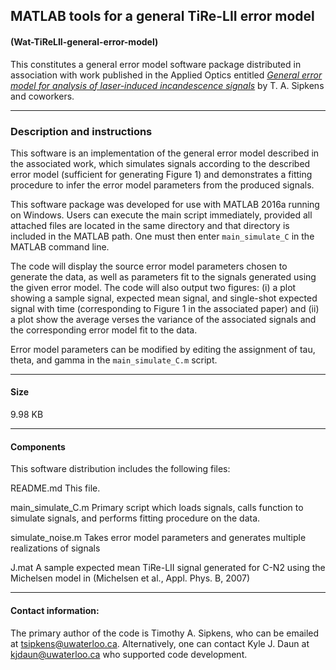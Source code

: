 ## MATLAB tools for a general TiRe-LII error model
#### (Wat-TiReLII-general-error-model)

This constitutes a general error model software package distributed in
association with work published in the Applied Optics entitled
*[General error model for analysis of laser-induced incandescence
signals](https://www.osapublishing.org/ao/abstract.cfm?uri=ao-56-30-8436)*
by T. A. Sipkens and coworkers.  

----------------------------------------------------------------------

### Description and instructions

This software is an implementation of the general error model
described in the associated work, which simulates signals according
to the described error model (sufficient for generating Figure 1) and
demonstrates a fitting procedure to infer the error model parameters
from the produced signals.

This software package was developed for use with MATLAB 2016a running
on Windows. Users can execute the main script immediately, provided
all attached files are located in the same directory and that
directory is included in the MATLAB path. One must then enter
`main_simulate_C` in the MATLAB command line.

The code will display the source error model parameters chosen to
generate the data, as well as parameters fit to the signals generated
using the given error model. The code will also output two figures:
(i) a plot showing a sample signal, expected mean signal, and
single-shot expected signal with time (corresponding to Figure 1 in
the associated paper) and (ii) a plot show the average verses the
variance of the associated signals and the corresponding error
model fit to the data.

Error model parameters can be modified by editing the assignment of
tau, theta, and gamma in the `main_simulate_C.m` script.

----------------------------------------------------------------------

#### Size

9.98 KB

----------------------------------------------------------------------

#### Components

This software distribution includes the following files:

README.md		This file.

main_simulate_C.m 	Primary script which loads signals, calls
			function to simulate signals, and performs
			fitting procedure on the data.

simulate_noise.m 	Takes error model parameters and generates
			multiple realizations of signals

J.mat 			A sample expected mean TiRe-LII signal
			generated for C-N2 using the Michelsen
			model in (Michelsen et al., Appl. Phys. B,
			2007)

----------------------------------------------------------------------

#### Contact information:

The primary author of the code is Timothy A. Sipkens, who can be
emailed at [tsipkens@uwaterloo.ca](mailto:tsipkens@uwaterloo.ca).
Alternatively, one can contact Kyle J. Daun at
[kjdaun@uwaterloo.ca](mailto:kjdaun@uwaterloo.ca) who supported code
development.
